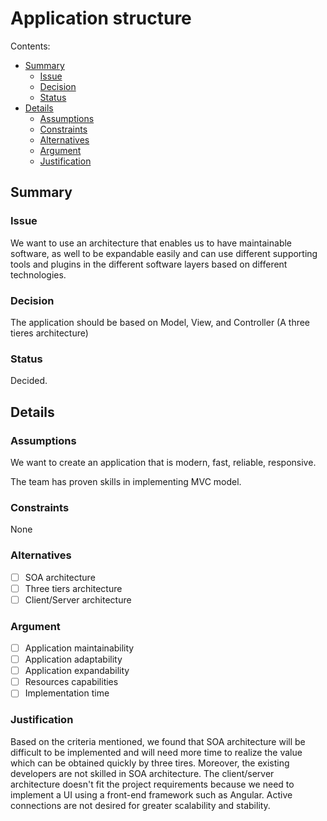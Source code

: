 # Application structure

Contents:

* [Summary](#summary)
  * [Issue](#issue)
  * [Decision](#decision)
  * [Status](#status)
* [Details](#details)
  * [Assumptions](#assumptions)
  * [Constraints](#constraints)
  * [Alternatives](#alternatives)
  * [Argument](#argument)
  * [Justification](#justification)


## Summary


### Issue

We want to use an architecture that enables us to have maintainable software, as well to be expandable easily and can use different supporting tools and plugins in the different software layers based on different technologies.
  
### Decision

The application should be based on Model, View, and Controller (A three tieres architecture)

### Status

Decided.

## Details

### Assumptions

We want to create an application that is modern, fast, reliable, responsive.

The team has proven skills in implementing MVC model.

### Constraints

None

### Alternatives

- [ ] SOA architecture
- [ ] Three tiers architecture
- [ ] Client/Server architecture

### Argument

- [ ] Application maintainability
- [ ] Application adaptability
- [ ] Application expandability
- [ ] Resources capabilities
- [ ] Implementation time

### Justification

Based on the criteria mentioned, we found that SOA architecture will be difficult to be implemented and will need more time to realize the value which can be obtained quickly by three tires. Moreover, the existing developers are not skilled in SOA architecture.
The client/server architecture doesn't fit the project requirements because we need to implement a UI using a front-end framework such as Angular. Active connections are not desired for greater scalability and stability.
